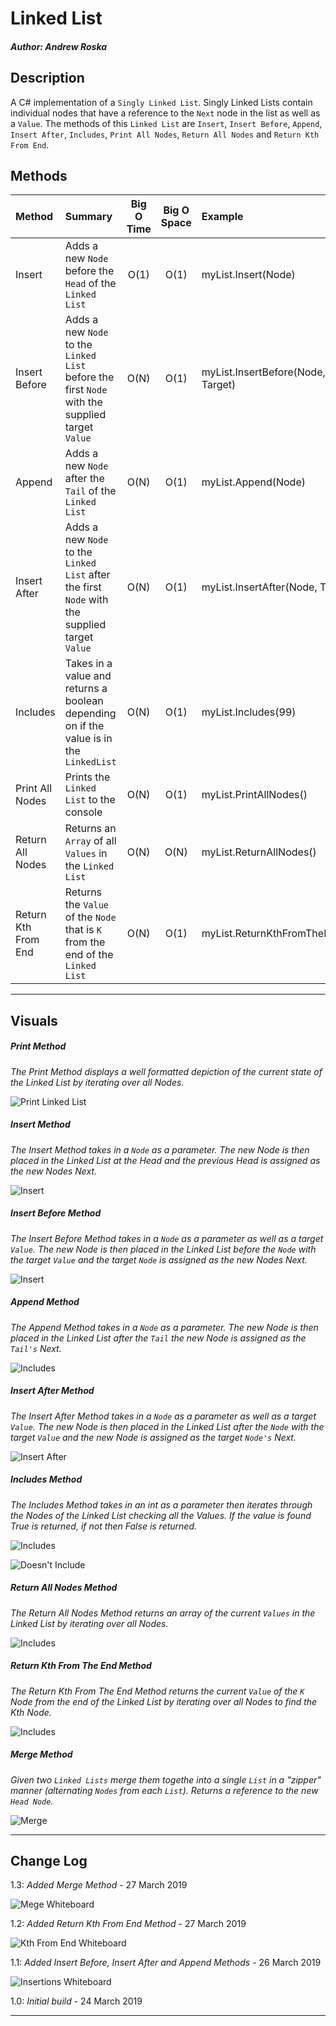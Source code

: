 # Linked List
#### *Author: Andrew Roska*

## Description

A C# implementation of a `Singly Linked List`. Singly Linked Lists contain individual nodes that have a reference to the `Next` node in the list as well as a `Value`. The methods of this `Linked List` are `Insert`, `Insert Before`, `Append`, `Insert After`,  `Includes`, `Print All Nodes`, `Return All Nodes` and `Return Kth From End`.

## Methods

| Method | Summary | Big O Time | Big O Space | Example | 
| :----------- | :----------- | :-------------: | :-------------: | :----------- |
| Insert | Adds a new `Node` before the `Head` of the `Linked List` | O(1) | O(1) | myList.Insert(Node) |
| Insert Before | Adds a new `Node` to the `Linked List` before the first `Node` with the supplied target `Value` | O(N) | O(1) | myList.InsertBefore(Node, Target) |
| Append | Adds a new `Node` after the `Tail` of the `Linked List` | O(N) | O(1) | myList.Append(Node) |
| Insert After | Adds a new `Node` to the `Linked List` after the first `Node` with the supplied target `Value` | O(N) | O(1) | myList.InsertAfter(Node, Target) |
| Includes | Takes in a value and returns a boolean depending on if the value is in the `LinkedList` | O(N) | O(1) | myList.Includes(99) |
| Print All Nodes | Prints the `Linked List` to the console | O(N) | O(1) | myList.PrintAllNodes() |
| Return All Nodes | Returns an `Array` of all `Values` in the `Linked List` | O(N) | O(N) | myList.ReturnAllNodes() |
| Return Kth From End | Returns the `Value` of the `Node` that is `K` from the end of the `Linked List` | O(N) | O(1) | myList.ReturnKthFromTheEnd(K) |

------------------------------

## Visuals

##### Print Method
*The Print Method displays a well formatted depiction of the current state of the Linked List by iterating over all Nodes.*

![Print Linked List](https://github.com/Roketsu86/data-structures-and-algorithms/blob/master/assets/LinkedListApp/linked-list-print.jpg)

##### Insert Method
*The Insert Method takes in a `Node` as a parameter.  The new Node is then placed in the Linked List at the Head and the previous Head is assigned as the new Nodes Next.*

![Insert](https://github.com/Roketsu86/data-structures-and-algorithms/blob/master/assets/LinkedListApp/linked-list-insert.jpg)

##### Insert Before Method
*The Insert Before Method takes in a `Node` as a parameter as well as a target `Value`.  The new Node is then placed in the Linked List before the `Node` with the target `Value` and the target `Node` is assigned as the new Nodes Next.*

![Insert](https://github.com/Roketsu86/data-structures-and-algorithms/blob/master/assets/LinkedListApp/linked-list-insert-before.jpg)

##### Append Method
*The Append Method takes in a `Node` as a parameter.  The new Node is then placed in the Linked List after the `Tail` the new Node is assigned as the `Tail's` Next.*

![Includes](https://github.com/Roketsu86/data-structures-and-algorithms/blob/master/assets/LinkedListApp/linked-list-append.jpg)

##### Insert After Method
*The Insert After Method takes in a `Node` as a parameter as well as a target `Value`.  The new Node is then placed in the Linked List after the `Node` with the target `Value` and the new Node is assigned as the target `Node's` Next.*

![Insert After](https://github.com/Roketsu86/data-structures-and-algorithms/blob/master/assets/LinkedListApp/linked-list-insert-after.jpg)

##### Includes Method
*The Includes Method takes in an int as a parameter then iterates through the Nodes of the Linked List checking all the Values. If the value is found True is returned, if not then False is returned.*

![Includes](https://github.com/Roketsu86/data-structures-and-algorithms/blob/master/assets/LinkedListApp/linked-list-includes.jpg)

![Doesn't Include](https://github.com/Roketsu86/data-structures-and-algorithms/blob/master/assets/LinkedListApp/linked-list-doesnt-include.jpg)

##### Return All Nodes Method
*The Return All Nodes Method returns an array of the current `Values` in the Linked List by iterating over all Nodes.*

![Includes](https://github.com/Roketsu86/data-structures-and-algorithms/blob/master/assets/LinkedListApp/linked-list-return-all.jpg)

##### Return Kth From The End Method
*The Return Kth From The End Method returns the current `Value` of the `K` Node from the end of the Linked List by iterating over all Nodes to find the Kth Node.*

![Includes](https://github.com/Roketsu86/data-structures-and-algorithms/blob/master/assets/LinkedListApp/linked-list-return-k-from-end.jpg)

##### Merge Method
*Given two `Linked Lists` merge them togethe into a single `List` in a "zipper" manner (alternating `Nodes` from each `List`).  Returns a reference to the new `Head Node`.*

![Merge](https://github.com/Roketsu86/data-structures-and-algorithms/blob/master/assets/LinkedListApp/linked-list-merge.jpg)


------------------------------

## Change Log
1.3: *Added Merge Method* - 27 March 2019

![Mege Whiteboard](https://github.com/Roketsu86/data-structures-and-algorithms/blob/master/assets/LinkedListApp/ll_merge-wb.jpg)

1.2: *Added Return Kth From End Method* - 27 March 2019

![Kth From End Whiteboard](https://github.com/Roketsu86/data-structures-and-algorithms/blob/master/assets/LinkedListApp/ll_kth_from_end-wb.jpg)

1.1: *Added Insert Before, Insert After and Append Methods* - 26 March 2019

![Insertions Whiteboard](https://github.com/Roketsu86/data-structures-and-algorithms/blob/master/assets/LinkedListApp/ll_insertions-wb.jpg)

1.0: *Initial build* - 24 March 2019

------------------------------
